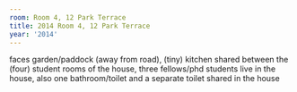 ```yaml
---
room: Room 4, 12 Park Terrace
title: 2014 Room 4, 12 Park Terrace
year: '2014'
---
```


faces garden/paddock (away from road), (tiny) kitchen shared between the (four) student rooms of the house, three fellows/phd students live in the house, also one bathroom/toilet and a separate toilet shared in the house